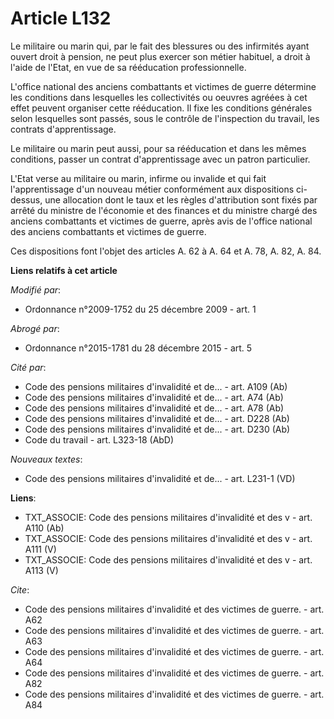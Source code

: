 # Article L132

Le militaire ou marin qui, par le fait des blessures ou des infirmités ayant ouvert droit à pension, ne peut plus exercer son
métier habituel, a droit à l'aide de l'Etat, en vue de sa rééducation professionnelle.

L'office national des anciens combattants et victimes de guerre détermine les conditions dans lesquelles les collectivités ou
oeuvres agréées à cet effet peuvent organiser cette rééducation. Il fixe les conditions générales selon lesquelles sont
passés, sous le contrôle de l'inspection du travail, les contrats d'apprentissage. 

Le militaire ou marin peut aussi, pour sa rééducation et dans les mêmes conditions, passer un contrat d'apprentissage avec un
patron particulier.

L'Etat verse au militaire ou marin, infirme ou invalide et qui fait l'apprentissage d'un nouveau métier conformément aux
dispositions ci-dessus, une allocation dont le taux et les règles d'attribution sont fixés par arrêté du ministre de
l'économie et des finances et du            ministre chargé des anciens combattants et victimes de guerre, après avis de
l'office national des anciens combattants et victimes de guerre. 

Ces dispositions font l'objet des articles A. 62 à A. 64 et A. 78, A. 82, A. 84.

**Liens relatifs à cet article**

_Modifié par_:

  - Ordonnance n°2009-1752 du 25 décembre 2009 - art. 1

_Abrogé par_:

  - Ordonnance n°2015-1781 du 28 décembre 2015 - art. 5

_Cité par_:

  - Code des pensions militaires d'invalidité et de... - art. A109 (Ab)
  - Code des pensions militaires d'invalidité et de... - art. A74 (Ab)
  - Code des pensions militaires d'invalidité et de... - art. A78 (Ab)
  - Code des pensions militaires d'invalidité et de... - art. D228 (Ab)
  - Code des pensions militaires d'invalidité et de... - art. D230 (Ab)
  - Code du travail - art. L323-18 (AbD)

_Nouveaux textes_:

  - Code des pensions militaires d'invalidité et de... - art. L231-1 (VD)

**Liens**:

  - TXT_ASSOCIE: Code des pensions militaires d'invalidité et des v - art. A110 (Ab)
  - TXT_ASSOCIE: Code des pensions militaires d'invalidité et des v - art. A111 (V)
  - TXT_ASSOCIE: Code des pensions militaires d'invalidité et des v - art. A113 (V)

_Cite_:

  - Code des pensions militaires d'invalidité et des victimes de guerre. - art. A62
  - Code des pensions militaires d'invalidité et des victimes de guerre. - art. A63
  - Code des pensions militaires d'invalidité et des victimes de guerre. - art. A64
  - Code des pensions militaires d'invalidité et des victimes de guerre. - art. A82
  - Code des pensions militaires d'invalidité et des victimes de guerre. - art. A84
